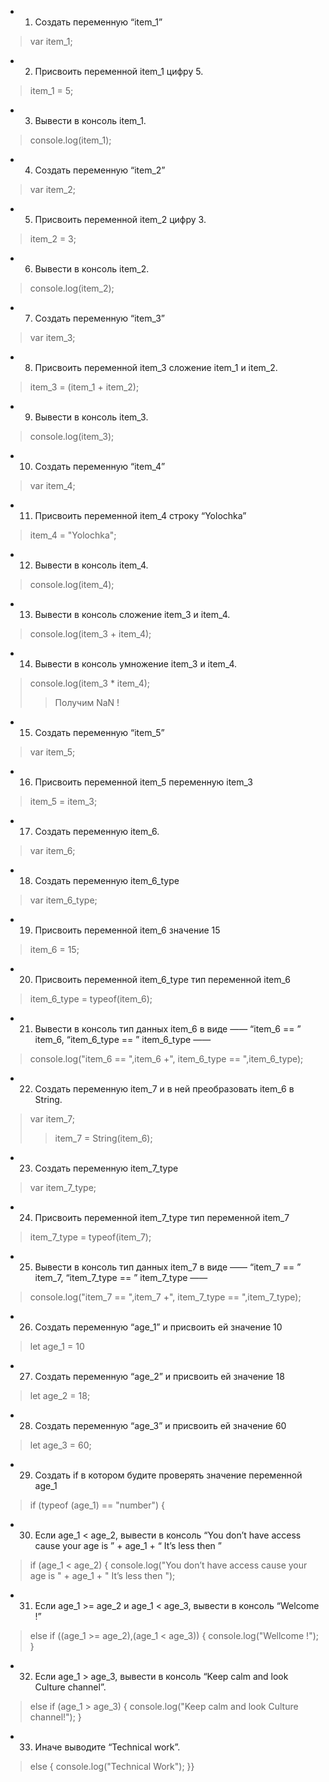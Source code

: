  * 1. Создать переменную “item_1”
> var item_1;
 * 2. Присвоить переменной item_1 цифру 5.
> item_1 = 5;
 * 3. Вывести в консоль item_1.
> console.log(item_1);
 * 4. Создать переменную “item_2”
> var item_2;
 * 5. Присвоить переменной item_2 цифру 3.
> item_2 = 3;
 * 6. Вывести в консоль item_2.
> console.log(item_2);
 * 7. Создать переменную “item_3”
> var item_3;
 * 8. Присвоить переменной item_3 сложение item_1 и item_2.
> item_3 = (item_1 + item_2);
 * 9. Вывести в консоль item_3.
> console.log(item_3);
 * 10. Создать переменную “item_4”
> var item_4;
 * 11. Присвоить переменной item_4 строку “Yolochka”
> item_4 = "Yolochka";
 * 12. Вывести в консоль item_4.
> console.log(item_4);
 * 13. Вывести в консоль сложение item_3 и item_4.
> console.log(item_3 + item_4);
 * 14. Вывести в консоль умножение item_3 и item_4.
> console.log(item_3 * item_4);
>> Получим NaN !
 * 15. Создать переменную “item_5”
> var item_5;
 * 16. Присвоить переменной item_5 переменную item_3
> item_5 = item_3;
 * 17. Создать переменную item_6.
> var item_6;
 * 18. Создать переменную item_6_type
> var item_6_type;
* 19. Присвоить переменной item_6 значение 15
> item_6 = 15;
 * 20. Присвоить переменной item_6_type тип переменной item_6
> item_6_type = typeof(item_6);
 * 21. Вывести в консоль тип данных item_6 в виде ——  “item_6 == ”  item_6,  “item_6_type == ”  item_6_type ——  
> console.log("item_6 == ",item_6 +", item_6_type == ",item_6_type);
 * 22. Создать переменную item_7 и в ней преобразовать item_6 в String.
> var item_7;
>> item_7 = String(item_6);
 * 23. Создать переменную item_7_type
> var item_7_type;
 * 24. Присвоить переменной item_7_type тип переменной item_7
> item_7_type = typeof(item_7);
 * 25. Вывести в консоль тип данных item_7 в виде ——  “item_7 == ”  item_7,  “item_7_type == ”  item_7_type ——  
> console.log("item_7 == ",item_7 +", item_7_type == ",item_7_type);
 * 26. Создать переменную “age_1” и присвоить ей значение 10
> let age_1 = 10
 * 27. Создать переменную “age_2” и присвоить ей значение 18
> let age_2 = 18;
 * 28. Создать переменную “age_3” и присвоить ей значение 60
> let age_3 = 60;
 * 29. Создать if в котором будите проверять значение переменной age_1
> if (typeof (age_1) == "number") {
    
 * 30. Если age_1 < age_2, вывести в консоль “You don’t have access cause your age is ” + age_1 + “ It’s less then ”
> if (age_1 < age_2) {
    console.log("You don’t have access cause your age is " + age_1 + " It’s less then ");
 * 31. Если age_1 >=  age_2 и age_1 <  age_3, вывести в консоль “Welcome  !”
> else if ((age_1 >= age_2),(age_1 < age_3)) {
    console.log("Wellcome !");
}
 * 32. Если age_1  > age_3, вывести в консоль “Keep calm and look Culture channel”.
> else if (age_1 > age_3) {
    console.log("Keep calm and look Culture channel!");
}
 * 33. Иначе выводите “Technical work”.
> else {
    console.log("Technical Work");
}}
